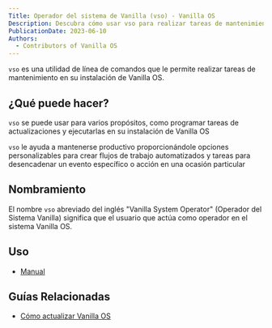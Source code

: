 ```yaml
---
Title: Operador del sistema de Vanilla (vso) - Vanilla OS
Description: Descubra cómo usar vso para realizar tareas de mantenimiento en Vanilla OS.
PublicationDate: 2023-06-10
Authors: 
  - Contributors of Vanilla OS
---
```


`vso` es una utilidad de línea de comandos que le permite realizar tareas de mantenimiento en su
instalación de Vanilla OS.

## ¿Qué puede hacer?

`vso` se puede usar para varios propósitos, como programar tareas de actualizaciones y ejecutarlas en su instalación de Vanilla OS

`vso` le ayuda a mantenerse productivo proporcionándole opciones personalizables para crear flujos de trabajo automatizados y tareas para desencadenar un evento específico o acción en una ocasión particular

## Nombramiento

El nombre `vso` abreviado del inglés "Vanilla System Operator" (Operador del Sistema Vanilla) significa que el usuario que actúa como operador en el sistema Vanilla OS.

## Uso

- [Manual](/docs/vso/manpage)

## Guías Relacionadas

- [Cómo actualizar Vanilla OS](https://handbook.vanillaos.org/2022/12/10/updates.html)
